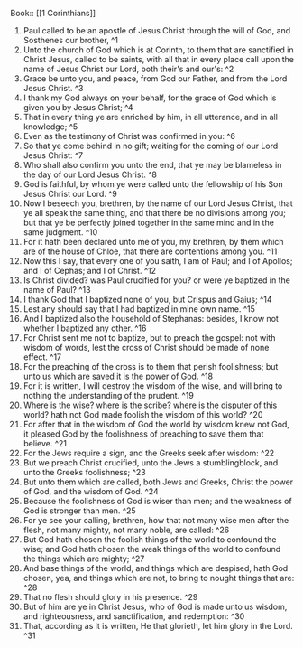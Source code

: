  Book:: [[1 Corinthians]]
 1. Paul called to be an apostle of Jesus Christ through the will of God, and Sosthenes our brother, ^1
 2. Unto the church of God which is at Corinth, to them that are sanctified in Christ Jesus, called to be saints, with all that in every place call upon the name of Jesus Christ our Lord, both their's and our's: ^2
 3. Grace be unto you, and peace, from God our Father, and from the Lord Jesus Christ. ^3
 4. I thank my God always on your behalf, for the grace of God which is given you by Jesus Christ; ^4
 5. That in every thing ye are enriched by him, in all utterance, and in all knowledge; ^5
 6. Even as the testimony of Christ was confirmed in you: ^6
 7. So that ye come behind in no gift; waiting for the coming of our Lord Jesus Christ: ^7
 8. Who shall also confirm you unto the end, that ye may be blameless in the day of our Lord Jesus Christ. ^8
 9. God is faithful, by whom ye were called unto the fellowship of his Son Jesus Christ our Lord. ^9
 10. Now I beseech you, brethren, by the name of our Lord Jesus Christ, that ye all speak the same thing, and that there be no divisions among you; but that ye be perfectly joined together in the same mind and in the same judgment. ^10
 11. For it hath been declared unto me of you, my brethren, by them which are of the house of Chloe, that there are contentions among you. ^11
 12. Now this I say, that every one of you saith, I am of Paul; and I of Apollos; and I of Cephas; and I of Christ. ^12
 13. Is Christ divided? was Paul crucified for you? or were ye baptized in the name of Paul? ^13
 14. I thank God that I baptized none of you, but Crispus and Gaius; ^14
 15. Lest any should say that I had baptized in mine own name. ^15
 16. And I baptized also the household of Stephanas: besides, I know not whether I baptized any other. ^16
 17. For Christ sent me not to baptize, but to preach the gospel: not with wisdom of words, lest the cross of Christ should be made of none effect. ^17
 18. For the preaching of the cross is to them that perish foolishness; but unto us which are saved it is the power of God. ^18
 19. For it is written, I will destroy the wisdom of the wise, and will bring to nothing the understanding of the prudent. ^19
 20. Where is the wise? where is the scribe? where is the disputer of this world? hath not God made foolish the wisdom of this world? ^20
 21. For after that in the wisdom of God the world by wisdom knew not God, it pleased God by the foolishness of preaching to save them that believe. ^21
 22. For the Jews require a sign, and the Greeks seek after wisdom: ^22
 23. But we preach Christ crucified, unto the Jews a stumblingblock, and unto the Greeks foolishness; ^23
 24. But unto them which are called, both Jews and Greeks, Christ the power of God, and the wisdom of God. ^24
 25. Because the foolishness of God is wiser than men; and the weakness of God is stronger than men. ^25
 26. For ye see your calling, brethren, how that not many wise men after the flesh, not many mighty, not many noble, are called: ^26
 27. But God hath chosen the foolish things of the world to confound the wise; and God hath chosen the weak things of the world to confound the things which are mighty; ^27
 28. And base things of the world, and things which are despised, hath God chosen, yea, and things which are not, to bring to nought things that are: ^28
 29. That no flesh should glory in his presence. ^29
 30. But of him are ye in Christ Jesus, who of God is made unto us wisdom, and righteousness, and sanctification, and redemption: ^30
 31. That, according as it is written, He that glorieth, let him glory in the Lord. ^31
